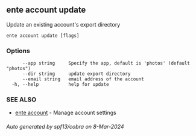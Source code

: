 ## ente account update

Update an existing account's export directory

```
ente account update [flags]
```

### Options

```
      --app string     Specify the app, default is 'photos' (default "photos")
      --dir string     update export directory
      --email string   email address of the account
  -h, --help           help for update
```

### SEE ALSO

* [ente account](ente_account.md)	 - Manage account settings

###### Auto generated by spf13/cobra on 8-Mar-2024
